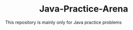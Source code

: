<h1 align="center"> Java-Practice-Arena </h1>
This repository is mainly only for Java practice problems
